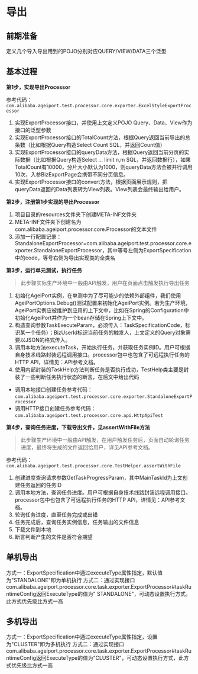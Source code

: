 # 导出

## 前期准备

定义几个导入导出用到的POJO分别对应QUERY/VIEW/DATA三个泛型

## 基本过程

**第1步，实现导出Processor**

参考代码：```com.alibaba.ageiport.test.processor.core.exporter.ExcelStyleExportProcessor```

1. 实现ExportProcessor接口，并使用上文定义POJO Query、Data、View作为接口的泛型参数
2. 实现ExportProcessor接口的TotalCount方法，根据Query返回当前导出的总条数（比如根据Query构造Select Count SQL，并返回Count值）
3. 实现ExportProcessor接口的queryData方法，根据Query返回当前分页的实际数据（比如根据Query构造Select ... limit n,m SQL，并返回数据行），如果TotalCount有10000，分片大小默认为1000，则queryData方法会被并行调用10次，入参BizExportPage会携带不同分页信息。
4. 实现ExportProcessor接口的convert方法，根据页面展示规则，把queryData返回的Data列表转为View列表。View列表会最终输出给用户。

**第2步，注册第1步实现的导出Processor**

1. 项目目录的resources文件夹下创建META-INF文件夹
2. META-INF文件夹下创建名为com.alibaba.ageiport.processor.core.Processor的文本文件
3. 添加一行配置记录：StandaloneExportProcessor=com.alibaba.ageiport.test.processor.core.exporter.StandaloneExportProcessor，其中等号左侧为ExportSpecification中的code，等号右侧为导出实现类的全类名

**第3步，运行单元测试，执行任务**

>此步骤实际生产环境中一般由API触发，用户在页面点击触发执行导出任务

1. 初始化AgeiPort实例，在单测中为了尽可能少的依赖外部组件，我们使用AgeiPortOptions.Debug()测试配置来初始化AgeiPort实例。若为生产环境，AgeiPort实例应被维护到应用的上下文中，比如在Spring的Configuration中初始化AgeiPort并作为一个bean存储在Spring上下文中。
2. 构造查询参数TaskExecuteParam，必须传入：TaskSpecificationCode，标识某一个任务）；BizUserId标识当前任务的触发人，上文定义的Query对象需要以JSON的格式传入。
3. 调用本地方法executeTask，开始执行任务，并获取任务实例ID。用户可根据自身技术线路封装远程调用接口。processor包中也包含了可远程执行任务的HTTP API，详情见：API参考文档。
4. 使用内部封装的TaskHelp方法判断任务是否执行成功，TestHelp类主要是封装了一些判断任务执行状态的断言，在后文中给出代码

* 调用本地接口创建任务参考代码：```com.alibaba.ageiport.test.processor.core.exporter.StandaloneExportProcessor```
* 调用HTTP接口创建任务参考代码：```com.alibaba.ageiport.test.processor.core.api.HttpApiTest```

**第4步，查询任务进度，下载导出文件，见assertWithFile方法**

>此步骤生产环境中一般由API触发，在用户触发任务后，页面自动轮询任务进度，最终将生成的文件返回给用户，详见API参考文档。

参考代码：```com.alibaba.ageiport.test.processor.core.TestHelper.assertWithFile```

1. 创建进度查询请求参数GetTaskProgressParam，其中MainTaskId为上文创建任务返回的任务ID
2. 调用本地方法，查询任务进度。用户可根据自身技术线路封装远程调用接口。processor包中也包含了可远程执行任务的HTTP API，详情见：API参考文档。
3. 轮询任务进度，直至任务完成或出错
4. 任务完成后，查询任务实例信息，任务输出的文件信息
5. 下载文件到本地
6. 断言判断产生的文件是否符合期望

## 单机导出

方式一：ExportSpecification中通过executeType属性指定，默认值为"STANDALONE"即为单机执行
方式二：通过实现接口com.alibaba.ageiport.processor.core.task.exporter.ExportProcessor#taskRuntimeConfig返回ExecuteType的值为"
STANDALONE"，可动态设置执行方式，此方式优先级比方式一高

## 多机导出

方式一：ExportSpecification中通过executeType属性指定，设置为"CLUSTER"即为多机执行
方式二：通过实现接口com.alibaba.ageiport.processor.core.task.exporter.ExportProcessor#taskRuntimeConfig返回ExecuteType的值为"CLUSTER"，可动态设置执行方式，此方式优先级比方式一高
